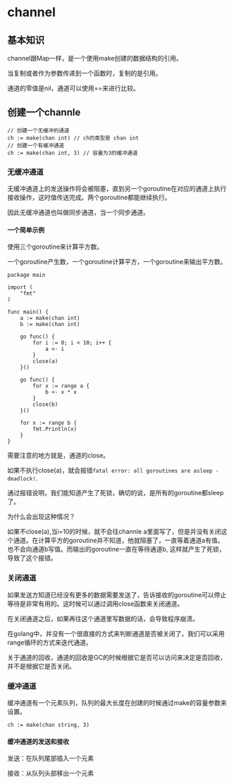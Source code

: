 # channel
## 基本知识
channel跟Map一样，是一个使用make创建的数据结构的引用。

当复制或者作为参数传递到一个函数时，复制的是引用。

通道的零值是nil，通道可以使用==来进行比较。

## 创建一个channle

```
// 创建一个无缓冲的通道
ch := make(chan int) // ch的类型是 chan int
// 创建一个有缓冲通道
ch := make(chan int, 3) // 容量为3的缓冲通道
```
### 无缓冲通道
无缓冲通道上的发送操作将会被阻塞，直到另一个goroutine在对应的通道上执行接收操作，这时值传送完成。两个goroutine都能继续执行。

因此无缓冲通道也叫做同步通道，当一个同步通道。

#### 一个简单示例
使用三个goroutine来计算平方数。

一个goroutine产生数，一个goroutine计算平方，一个goroutine来输出平方数。

```
package main

import (
	"fmt"
)

func main() {
	a := make(chan int)
	b := make(chan int)

	go func() {
		for i := 0; i < 10; i++ {
			a <- i
		}
		close(a)
	}()

	go func() {
		for x := range a {
			b <- x * x
		}
		close(b)
	}()

	for x := range b {
		fmt.Println(x)
	}
}
```
需要注意的地方就是，通道的close。

如果不执行close(a)，就会报错`fatal error: all goroutines are asleep - deadlock!`.

通过报错说明，我们能知道产生了死锁，确切的说，是所有的goroutine都sleep了。

为什么会出现这种情况？

如果不close(a),当i=10的时候，就不会往channle a里面写了，但是并没有关闭这个通道。在计算平方的goroutine并不知道，他就阻塞了，一直等着通道a有值。也不会向通道b写值。而输出的goroutine一直在等待通道b, 这样就产生了死锁，导致了这个报错。

### 关闭通道
如果发送方知道已经没有更多的数据需要发送了，告诉接收的goroutine可以停止等待是非常有用的。这时候可以通过调用close函数来关闭通道。

在关闭通道之后，如果再往这个通道里写数据的话，会导致程序崩溃。

在golang中，并没有一个很直接的方式来判断通道是否被关闭了，我们可以采用range循环的方式来迭代通道。

关于通道的回收，通道的回收是GC的时候根据它是否可以访问来决定是否回收，并不是根据它是否关闭。

### 缓冲通道
缓冲通道有一个元素队列，队列的最大长度在创建的时候通过make的容量参数来设置。
```
ch := make(chan string, 3)
```

#### 缓冲通道的发送和接收
发送：在队列尾部插入一个元素

接收：从队列头部移出一个元素
